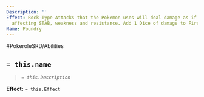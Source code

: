 ```yaml
---
Description: ''
Effect: Rock-Type Attacks that the Pokemon uses will deal damage as if they were Fire-Type,
  affecting STAB, weakness and resistance. Add 1 Dice of damage to Fire moves.
Name: Foundry
---
```


#PokeroleSRD/Abilities

## `= this.name`

> *`= this.Description`*

**Effect:** `= this.Effect`